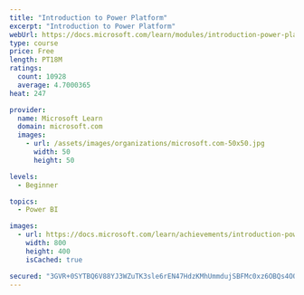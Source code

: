 ```yaml
---
title: "Introduction to Power Platform"
excerpt: "Introduction to Power Platform"
webUrl: https://docs.microsoft.com/learn/modules/introduction-power-platform/
type: course
price: Free
length: PT18M
ratings:
  count: 10928
  average: 4.7000365
heat: 247

provider:
  name: Microsoft Learn
  domain: microsoft.com
  images:
    - url: /assets/images/organizations/microsoft.com-50x50.jpg
      width: 50
      height: 50

levels:
  - Beginner

topics:
  - Power BI

images:
  - url: https://docs.microsoft.com/learn/achievements/introduction-power-platform-social.png
    width: 800
    height: 400
    isCached: true

secured: "3GVR+0SYTBQ6V88YJ3WZuTK3sle6rEN47HdzKMhUmmdujSBFMc0xz6OBQs4OO5X6olHb8HIBoSDbFUIOZ/YD/2RL0fzHX9E+NDaxXSDSuxh+NF0UiAVAqGFQccXTOZVyJk0mzup75uVhzfLAQRngvJMcYqTgvXoEUq9J9Rk5GcIhpMYBucCzmZJ0BT3gU2MOTRCfB6ItDssIUIysGwy2180rCS2wp2ZeXeZCy+kitw8YTk+V9tb0mE3fiwzm39r09VJwes24FcYG7rVN5f0nCjRsWHheOVV1xFF/jmFtri5UtTJXPoMye5wzi/EAQmad6ve5qSNI9JrT3CrLJX5RrUjPtKfqpaDDl2mAAJv30oZqSWOkM9RcOoBW8CxsezNL54FgeR9UPWGfWtzUe2Ew9MaVmsvBL0wRNUae5I6BeXY=;EUkUJlg+dVJcaCsVl5bmPA=="
---
```


